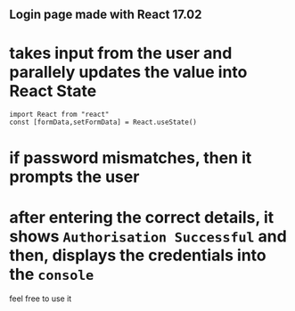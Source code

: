 ## Login page made with React 17.02

# takes input from the user and parallely updates the value into React State
 
```
import React from "react"
const [formData,setFormData] = React.useState()	
```

# if password mismatches, then it prompts the user

# after entering the correct details, it shows ```Authorisation Successful``` and then, displays the credentials into the ```console```



feel free to use it 


